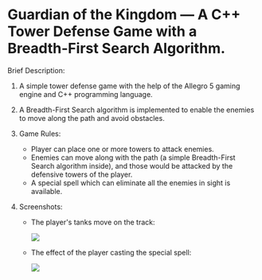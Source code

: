 # Guardian of the Kingdom — A C++ Tower Defense Game with a Breadth-First Search Algorithm. 

Brief Description:
1. A simple tower defense game with the help of the Allegro 5 gaming engine and C++ programming language.
2. A Breadth-First Search algorithm is implemented to enable the enemies to move along the path and avoid obstacles.
3. Game Rules:

   - Player can place one or more towers to attack enemies.
   - Enemies can move along with the path (a simple Breadth-First Search algorithm inside), and those would be attacked by the defensive towers of the player.
   - A special spell which can eliminate all the enemies in sight is available.

4. Screenshots: 
   
   - The player's tanks move on the track:
   
      <kbd><img src="https://github.com/open-minded13/2019_Tower_Defence_Game_using_Allegro_5/assets/52095472/0a3644b2-af6c-4663-ae38-e463ed677780.png"/></kbd>
   
   - The effect of the player casting the special spell:
   
      <kbd><img src="https://github.com/open-minded13/2019_Tower_Defence_Game_using_Allegro_5/assets/52095472/0a271236-c141-4bcc-89c7-ea7a80ef87e2.png"/></kbd>

